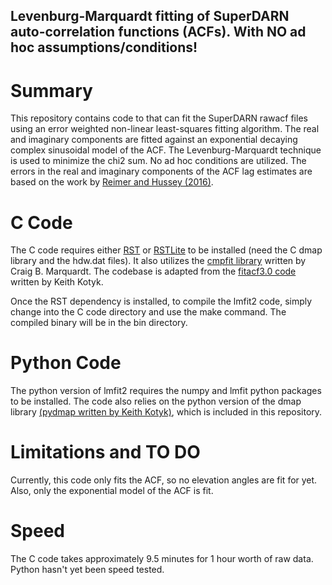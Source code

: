 ## Levenburg-Marquardt fitting of SuperDARN auto-correlation functions (ACFs). **With NO ad hoc assumptions/conditions!**

# Summary
This repository contains code to that can fit the SuperDARN rawacf files using an error weighted non-linear least-squares fitting algorithm. The real and imaginary components are fitted against an exponential decaying complex sinusoidal model of the ACF. The Levenburg-Marquardt technique is used to minimize the chi2 sum. No ad hoc conditions are utilized. The errors in the real and imaginary components of the ACF lag estimates are based on the work by [Reimer and Hussey (2016)](http://onlinelibrary.wiley.com/doi/10.1002/2016RS005975/full).

# C Code
The C code requires either [RST](https://github.com/vtsuperdarn/VTRST3.5) or [RSTLite](https://github.com/vtsuperdarn/RSTLite) to be installed (need the C dmap library and the hdw.dat files). It also utilizes the [cmpfit library](https://www.physics.wisc.edu/~craigm/idl/cmpfit.html) written by Craig B. Marquardt. The codebase is adapted from the [fitacf3.0 code](https://github.com/SuperDARNCanada/fitacf.3.0) written by Keith Kotyk.

Once the RST dependency is installed, to compile the lmfit2 code, simply change into the C code directory and use the make command. The compiled binary will be in the bin directory.

# Python Code
The python version of lmfit2 requires the numpy and lmfit python packages to be installed. The code also relies on the python version of the dmap library [(pydmap written by Keith Kotyk)](https://github.com/SuperDARNCanada/pydmap), which is included in this repository.

# Limitations and TO DO
Currently, this code only fits the ACF, so no elevation angles are fit for yet. Also, only the exponential model of the ACF is fit.

# Speed
The C code takes approximately 9.5 minutes for 1 hour worth of raw data. Python hasn't yet been speed tested.

